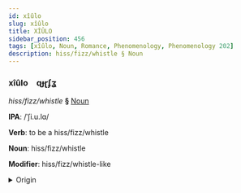 ```yaml
---
id: xîûlo
slug: xîûlo
title: XÎÛLO
sidebar_position: 456
tags: [xîûlo, Noun, Romance, Phenomenology, Phenomenology 202]
description: hiss/fizz/whistle § Noun
---
```


### xîûlo&emsp;<span kind="abugida">ɋɟɽʄʓ</span>

*hiss/fizz/whistle* **§** [Noun](../../tags/Noun)

**IPA**: /ˈʃi.u.lɑ/

**Verb**: to be a hiss/fizz/whistle

**Noun**: hiss/fizz/whistle

**Modifier**: hiss/fizz/whistle-like

<details>
    <summary>Origin</summary>
    Catalan xiular /ʃiwˈla/<br/>
    <em>Romance Language Family</em>
</details>